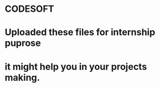 # CODESOFT
# Uploaded these files for internship puprose 
# it might help you in your projects making.
